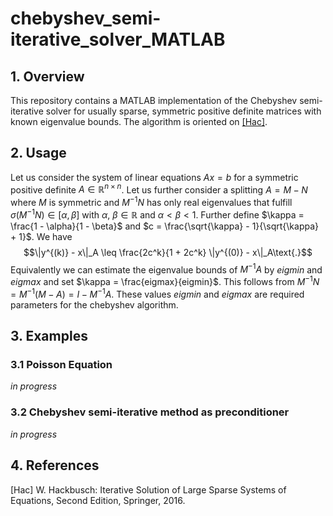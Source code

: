 # chebyshev_semi-iterative_solver_MATLAB

## 1. Overview
This repository contains a MATLAB implementation of the Chebyshev semi-iterative solver for usually sparse, symmetric positive definite matrices with known eigenvalue bounds. The algorithm is oriented on [[Hac]](#1).



## 2. Usage
Let us consider the system of linear equations $A x = b$ for a symmetric positive definite $A \in \mathbb{R}^{n \times n}$. Let us further consider a splitting $A = M - N$ where $M$ is symmetric and $M^{-1} N$ has only real eigenvalues that fulfill $\sigma(M^{-1} N) \in [\alpha, \beta]$ with $\alpha\text{, } \beta \in \mathbb{R}$ and $\alpha < \beta < 1$.
Further define $\kappa = \frac{1 - \alpha}{1 - \beta}$ and $c = \frac{\sqrt{\kappa} - 1}{\sqrt{\kappa} + 1}$. We have
$$\|y^{(k)} - x\|_A \leq \frac{2c^k}{1 + 2c^k} \|y^{(0)} - x\|_A\text{.}$$
Equivalently we can estimate the eigenvalue bounds of $M^{-1} A$ by $eigmin$ and $eigmax$ and set $\kappa = \frac{eigmax}{eigmin}$. This follows from $M^{-1} N = M^{-1} (M - A) = I - M^{-1} A$. These values $eigmin$ and $eigmax$ are required parameters for the chebyshev algorithm.



## 3. Examples

### 3.1 Poisson Equation
*in progress*

### 3.2 Chebyshev semi-iterative method as preconditioner
*in progress*



## 4. References
<a id="1">[Hac]</a> W. Hackbusch: Iterative Solution of Large Sparse Systems of Equations, Second Edition, Springer, 2016.